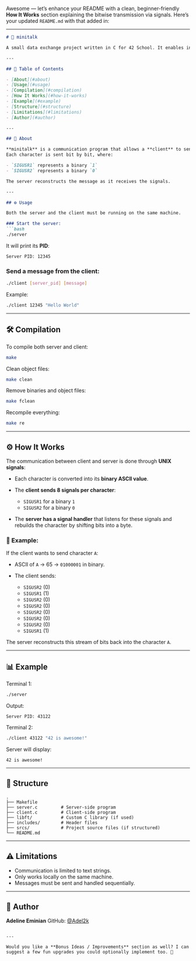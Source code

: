 Awesome — let’s enhance your README with a clean, beginner-friendly **How It Works** section explaining the bitwise transmission via signals. Here’s your updated `README.md` with that added in:

---

````md
# 📡 minitalk

A small data exchange project written in C for 42 School. It enables interprocess communication using UNIX signals to transmit messages from a client process to a server process, one bit at a time.

---

## 📖 Table of Contents

- [About](#about)
- [Usage](#usage)
- [Compilation](#compilation)
- [How It Works](#how-it-works)
- [Example](#example)
- [Structure](#structure)
- [Limitations](#limitations)
- [Author](#author)

---

## 📌 About

**minitalk** is a communication program that allows a **client** to send a string message to a **server** process via **UNIX signals** (`SIGUSR1` and `SIGUSR2`).  
Each character is sent bit by bit, where:

- `SIGUSR1` represents a binary `1`
- `SIGUSR2` represents a binary `0`

The server reconstructs the message as it receives the signals.

---

## ⚙️ Usage

Both the server and the client must be running on the same machine.

### Start the server:
```bash
./server
````

It will print its **PID**:

```
Server PID: 12345
```

### Send a message from the client:

```bash
./client [server_pid] [message]
```

Example:

```bash
./client 12345 "Hello World"
```

---

## 🛠️ Compilation

To compile both server and client:

```bash
make
```

Clean object files:

```bash
make clean
```

Remove binaries and object files:

```bash
make fclean
```

Recompile everything:

```bash
make re
```

---

## ⚙️ How It Works

The communication between client and server is done through **UNIX signals**:

* Each character is converted into its **binary ASCII value**.
* The **client sends 8 signals per character**:

  * `SIGUSR1` for a binary `1`
  * `SIGUSR2` for a binary `0`
* The **server has a signal handler** that listens for these signals and rebuilds the character by shifting bits into a byte.

### 📑 Example:

If the client wants to send character `A`:

* ASCII of `A` → 65 → `01000001` in binary.
* The client sends:

  * `SIGUSR2` (0)
  * `SIGUSR1` (1)
  * `SIGUSR2` (0)
  * `SIGUSR2` (0)
  * `SIGUSR2` (0)
  * `SIGUSR2` (0)
  * `SIGUSR2` (0)
  * `SIGUSR1` (1)

The server reconstructs this stream of bits back into the character `A`.

---

## 📊 Example

Terminal 1:

```bash
./server
```

Output:

```
Server PID: 43122
```

Terminal 2:

```bash
./client 43122 "42 is awesome!"
```

Server will display:

```
42 is awesome!
```

---

## 📂 Structure

```
.
├── Makefile
├── server.c         # Server-side program
├── client.c         # Client-side program
├── libft/           # Custom C library (if used)
├── includes/        # Header files
├── srcs/            # Project source files (if structured)
└── README.md
```

---

## ⚠️ Limitations

* Communication is limited to text strings.
* Only works locally on the same machine.
* Messages must be sent and handled sequentially.

---

## 👤 Author

**Adeline Eminian**
GitHub: [@Adel2k](https://github.com/Adel2k)

```

---

Would you like a **Bonus Ideas / Improvements** section as well? I can suggest a few fun upgrades you could optionally implement too. 🚀
```
